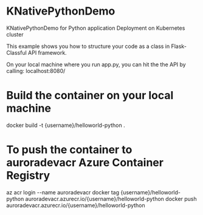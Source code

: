 # KNativePythonDemo
KNativePythonDemo for Python application Deployment on Kubernetes cluster

This example shows you how to structure your code as a class in Flask-Classful API framework.

On your local machine where you run app.py, you can hit the the API by calling:
localhost:8080/

# Build the container on your local machine
docker build -t {username}/helloworld-python .

# To push the container to auroradevacr Azure Container Registry
az acr login --name auroradevacr
docker tag {username}/helloworld-python auroradevacr.azurecr.io/{username}/helloworld-python
docker push auroradevacr.azurecr.io/{username}/helloworld-python


